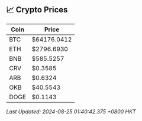 ## 📈 Crypto Prices

| Coin | Price |
| ---- | ----- |
| BTC | $64176.0412 |
| ETH | $2796.6930 |
| BNB | $585.5257 |
| CRV | $0.3585 |
| ARB | $0.6324 |
| OKB | $40.5543 |
| DOGE | $0.1143 |

_Last Updated: 2024-08-25 01:40:42.375 +0800 HKT_